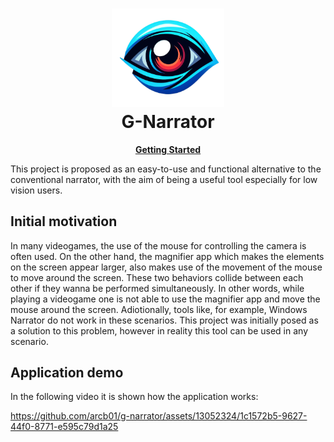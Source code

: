 <h1 align="center">
 <img
  width="180"
  alt="Eye logo"
  src="./gnarrator/assets/logo.png">
    <br/>
    G-Narrator
</h1>
 
<p align="center">
 <strong>
  <a href="./docs/usage.md"><b>Getting Started</b></a>
 </strong>
</p>

This project is proposed as an easy-to-use and functional alternative to the conventional narrator, with the aim of being a useful tool especially for low vision users.

## Initial motivation
In many videogames, the use of the mouse for controlling the camera is often used. On the other hand, the magnifier app which makes the elements on the screen appear larger, also makes use of the movement of the mouse to move around the screen. These two behaviors collide between each other if they wanna be performed simultaneously. In other words, while playing a videogame one is not able to use the magnifier app and move the mouse around the screen. 
Adiotionally, tools like, for example, Windows Narrator do not work in these scenarios. This project was initially posed as a solution to this problem, however in reality this tool can be used in any scenario. 

## Application demo
In the following video it is shown how the application works:

https://github.com/arcb01/g-narrator/assets/13052324/1c1572b5-9627-44f0-8771-e595c79d1a25

